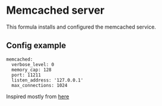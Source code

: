 Memcached server
================

This formula installs and configured the memcached service.

Config example
--------------

```
memcached:
  verbose_level: 0
  memory_cap: 128
  port: 11211
  listen_address: '127.0.0.1'
  max_connections: 1024
```

Inspired mostly from [here](https://github.com/saltstack-formulas/memcached-formula)
